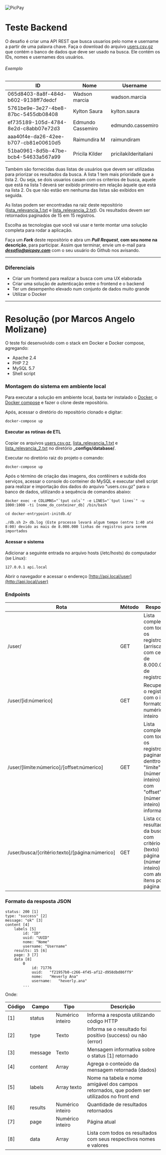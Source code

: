![PicPay](https://user-images.githubusercontent.com/1765696/26998603-711fcf30-4d5c-11e7-9281-0d9eb20337ad.png)

# Teste Backend

O desafio é criar uma API REST que busca usuarios pelo nome e username a partir de uma palavra chave. Faça o download do arquivo [users.csv.gz](https://s3.amazonaws.com/careers-picpay/users.csv.gz) que contém o banco de dados que deve ser usado na busca. Ele contém os IDs, nomes e usernames dos usuários.

###### Exemplo
| ID                                   | Nome              | Username             |
|--------------------------------------|-------------------|----------------------|
| 065d8403-8a8f-484d-b602-9138ff7dedcf | Wadson marcia     | wadson.marcia        |
| 5761be9e-3e27-4be8-87bc-5455db08408  | Kylton Saura      | kylton.saura         |
| ef735189-105d-4784-8e2d-c8abb07e72d3 | Edmundo Cassemiro | edmundo.cassemiro    |
| aaa40f4e-da26-42ee-b707-cb81e00610d5 | Raimundira M      | raimundiram          |
| 51ba0961-8d5b-47be-bcb4-54633a567a99 | Pricila Kilder    | pricilakilderitaliani|



Também são fornecidas duas listas de usuários que devem ser utilizadas para priorizar os resultados da busca. A lista 1 tem mais prioridade que a lista 2. Ou seja, se dois usuarios casam com os criterios de busca, aquele que está na lista 1 deverá ser exibido primeiro em relação àquele que está na lista 2. Os que não estão em nenhuma das listas são exibidos em seguida.

As listas podem ser encontradas na raiz deste repositório ([lista_relevancia_1.txt](lista_relevancia_1.txt) e [lista_relevancia_2.txt](lista_relevancia_2.txt)).
Os resultados devem ser retornados paginados de 15 em 15 registros.

Escolha as tecnologias que você vai usar e tente montar uma solução completa para rodar a aplicação.

Faça um ***Fork*** deste repositório e abra um ***Pull Request***, **com seu nome na descrição**, para participar. Assim que terminar, envie um e-mail para ***desafio@picpay.com*** com o seu usuário do Github nos avisando.

-----

### Diferenciais

- Criar um frontend para realizar a busca com uma UX elaborada
- Criar uma solução de autenticação entre o frontend e o backend
- Ter um desempenho elevado num conjunto de dados muito grande
- Utilizar o Docker

-----

# Resolução (por Marcos Angelo Molizane)

O teste foi desenvolvido com o stack em Docker e Docker compose, agregando:
* Apache 2.4
* PHP 7.2
* MySQL 5.7
* Shell script

### Montagem do sistema em ambiente local

Para executar a solução em ambiente local, basta ter instalado o [Docker](https://www.docker.com/products/docker-desktop), o [Docker compose](https://docs.docker.com/compose/install/) e fazer o clone deste repositório.

Após, acessar o diretório do repositório clonado e digitar:

```
docker-compose up
```


#### Executar as rotinas de ETL

Copiar os arquivos [users.csv.gz](https://s3.amazonaws.com/careers-picpay/users.csv.gz), [lista_relevancia_1.txt](lista_relevancia_1.txt) e [lista_relevancia_2.txt](lista_relevancia_2.txt) no diretório **_configs/database/**.

Executar no diretório raiz do projeto o comando: 
```
docker-compose up
```

Após o término de criação das imagens, dos contêiners e subida dos serviços, acessar o console do conteiner do MySQL e executar shell script para realizar e importação dos dados do arquivo "users.csv.gz" para o banco de dados, utilizando a sequência de comandos abaixo:
```
docker exec -e COLUMNS="`tput cols`" -e LINES="`tput lines`" -u 1000:1000 -ti [nome_do_conteiner_db] /bin/bash

cd docker-entrypoint-initdb.d/

./db.sh 2> db.log (Este processo levará algum tempo (entre 1:40 até 8:00) devido as mais de 8.000.000 linhas de registros para serem importados
```


#### Acessar o sistema

Adicionar a seguinte entrada no arquivo hosts (/etc/hosts) do computador (se Linux):
```
127.0.0.1 api.local
```

Abrir o navegador e acessar o endereço [http://api.local/user](http://api.local/user)

### Endpoints
| Rota                                           | Método | Resposta                                                                                                    |
|------------------------------------------------|--------|-------------------------------------------------------------------------------------------------------------|
| /user/                                         |  GET   | Lista completa com todos os registros (arriscado com cerca de 8.000.000 de registros)                                                                     |
| /user/[id:númerico]                            |  GET   | Recupera o registro com o id, formato numérico inteiro                                                                           |
| /user/[limite:númerico]/[offset:númerico]      |  GET   | Lista completa com todos os registros paginando denttro do "limite" (númerico inteiro) com "offset" (númerico inteiro) informados |
| /user/busca/[critério:texto]/[página:númerico] |  GET   | Lista com resultados da busca com critério (texto) na página (númerico inteiro) com até 15 itens por página         |

### Formato da resposta JSON
```
status:	200 [1]
type: "success" [2]
message: "ok" [3]
content [4]
    labels [5]	
        id: "ID"
        uuid: "UUID"
        nome: "Nome"
        username: "Username"
    results: 15 [6]
    page: 3 [7]
    data [8]
        0 	
            id:	71776
            uuid:	"f21957b0-c266-4f45-af12-d958dbd86ff9"
            nome:	"Heverly Ana"
            username:	"heverly.ana"
        ...
```

Onde:

| Código | Campo | Tipo             | Descrição                                 |
|--------|-------|------------------|-------------------------------------------|
|[1]     |status | Numérico inteiro |Informa a resposta utilizando código HTTP |
|[2]     |type   | Texto            |Informa se o resultado foi positivo (success) ou não (error) |
|[3]     |message| Texto            |Mensagem informativa sobre o status [1] retornado |
|[4]     |content| Array            |Agrega o conteúdo da mensagem retornada (dados) |
|[5]     |labels | Array texto      |Nome na tabela e nome amigável dos campos retornados, que podem ser utilizados no front end |
|[6]     |results| Numérico inteiro |Quantidade de resultados retornados |
|[7]     |page   | Numérico inteiro |Página atual |
|[8]     |data   | Array            |Lista com todos os resultados com seus respectivos nomes e valores |